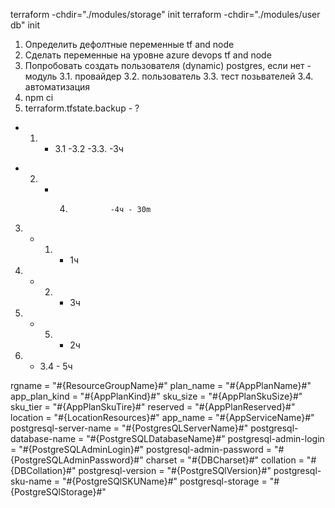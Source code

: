 terraform -chdir="./modules/storage" init
terraform -chdir="./modules/user db" init
1. Определить дефолтные переменные tf and node
2. Сделать переменные на уровне azure devops tf and node
3. Попробовать создать пользователя (dynamic) postgres, если нет - модуль
3.1. провайдер 
3.2. пользователь
3.3. тест позьвателей
3.4. автоматизация 
4. npm ci
5. terraform.tfstate.backup - ?


- 1. - 3.1 -3.2 -3.3.  -3ч
+ 2. - 4.              -4ч - 30m
3. - 1.  - 1ч 
4. - 2.  - 3ч
5. - 5.  - 2ч
6. - 3.4  - 5ч

rgname                    = "#{ResourceGroupName}#"
plan_name                 = "#{AppPlanName}#"
app_plan_kind             = "#{AppPlanKind}#"
sku_size                  = "#{AppPlanSkuSize}#"
sku_tier                  = "#{AppPlanSkuTire}#"
reserved                  = "#{AppPlanReserved}#"
location                  = "#{LocationResources}#"
app_name                  = "#{AppServiceName}#"
postgresql-server-name    = "#{PostgresQLServerName}#"
postgresql-database-name  = "#{PostgreSQLDatabaseName}#"
postgresql-admin-login    = "#{PostgreSQLAdminLogin}#"
postgresql-admin-password = "#{PostgreSQLAdminPassword}#"
charset                   = "#{DBCharset}#"
collation                 = "#{DBCollation}#"
postgresql-version        = "#{PostgreSQlVersion}#"
postgresql-sku-name       = "#{PostgreSQlSKUName}#"
postgresql-storage        = "#{PostgreSQlStorage}#"